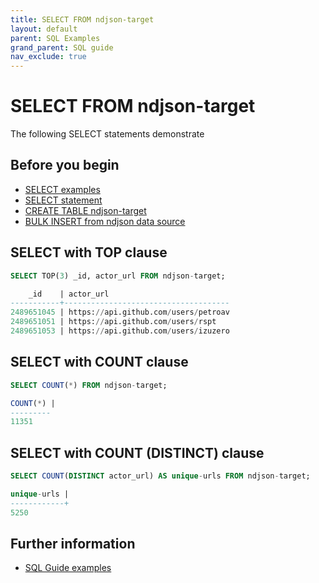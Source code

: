 ```yaml
---
title: SELECT FROM ndjson-target
layout: default
parent: SQL Examples
grand_parent: SQL guide
nav_exclude: true
---
```

# SELECT FROM ndjson-target

The following SELECT statements demonstrate

## Before you begin
* [SELECT examples](/docs/sql-guide/examples/sql-eg-select/sql-eg-select-home)
* [SELECT statement](/docs/sql-guide/statements/statement-select)
* [CREATE TABLE ndjson-target](/docs/sql-guide/examples/sql-eg-table/sql-eg-table-create-ndjson-target)
* [BULK INSERT from ndjson data source](/docs/sql-guide/examples/sql-eg-insert/sql-eg-insert-bulk-ndjson-target)

## SELECT with TOP clause

```sql
SELECT TOP(3) _id, actor_url FROM ndjson-target;

    _id    | actor_url
-----------+-------------------------------------
2489651045 | https://api.github.com/users/petroav
2489651051 | https://api.github.com/users/rspt
2489651053 | https://api.github.com/users/izuzero
```

## SELECT with COUNT clause

```sql
SELECT COUNT(*) FROM ndjson-target;

COUNT(*) |
---------
11351
```
## SELECT with COUNT (DISTINCT) clause

```sql
SELECT COUNT(DISTINCT actor_url) AS unique-urls FROM ndjson-target;

unique-urls |
------------+
5250
```

## Further information

* [SQL Guide examples](/docs/sql-guide/examples/sql-eg-home)
